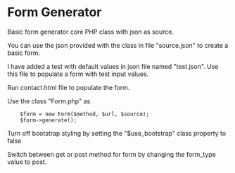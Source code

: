 # Form Generator
Basic form generator core PHP class with json as source.

You can use the json provided with the class in file "source.json" to create a basic form.

I have added a test with default values in json file named "test.json". Use this file to populate a form with test input values.

Run contact.html file to populate the form.

Use the class "Form.php" as 

```
    $form = new Form($method, $url, $source);
    $form->generate();
```

Turn off bootstrap styling by setting the "$use_bootstrap" class property to false  

Switch between get or post method for form by changing the form_type value to post.
